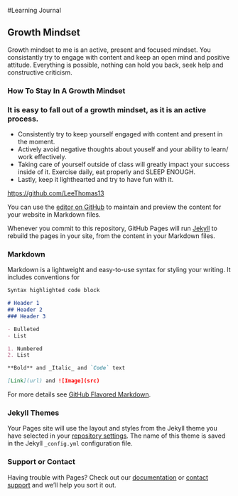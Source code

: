 #Learning Journal

## Growth Mindset

Growth mindset to me is an active, present and focused mindset. You consistantly try to engage with content and keep an open mind and positive attitude. Everything is possible, nothing can hold you back, seek help and constructive criticism. 

### How To Stay In A Growth Mindset

### It is easy to fall out of a growth mindset, as it is an active process. 
- Consistently try to keep yourself engaged with content and present in the moment. 
- Actively avoid negative thoughts about youself and your ability to learn/ work effectively. 
- Taking care of yourself outside of class will greatly impact your success inside of it. Exercise daily, eat properly and SLEEP ENOUGH.
- Lastly, keep it lighthearted and try to have fun with it. 

https://github.com/LeeThomas13



You can use the [editor on GitHub](https://github.com/LeeThomas13/learning-journal/edit/master/README.md) to maintain and preview the content for your website in Markdown files.

Whenever you commit to this repository, GitHub Pages will run [Jekyll](https://jekyllrb.com/) to rebuild the pages in your site, from the content in your Markdown files.

### Markdown

Markdown is a lightweight and easy-to-use syntax for styling your writing. It includes conventions for

```markdown
Syntax highlighted code block

# Header 1
## Header 2
### Header 3

- Bulleted
- List

1. Numbered
2. List

**Bold** and _Italic_ and `Code` text

[Link](url) and ![Image](src)
```

For more details see [GitHub Flavored Markdown](https://guides.github.com/features/mastering-markdown/).

### Jekyll Themes

Your Pages site will use the layout and styles from the Jekyll theme you have selected in your [repository settings](https://github.com/LeeThomas13/learning-journal/settings). The name of this theme is saved in the Jekyll `_config.yml` configuration file.

### Support or Contact

Having trouble with Pages? Check out our [documentation](https://help.github.com/categories/github-pages-basics/) or [contact support](https://github.com/contact) and we’ll help you sort it out.
